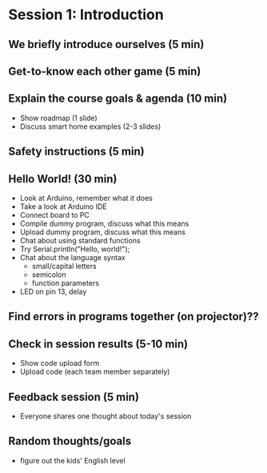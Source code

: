 # Session 1: Introduction

## We briefly introduce ourselves (5 min)

## Get-to-know each other game (5 min)

## Explain the course goals & agenda (10 min)

- Show roadmap (1 slide)
- Discuss smart home examples (2-3 slides)

## Safety instructions (5 min)

## Hello World! (30 min)

- Look at Arduino, remember what it does
- Take a look at Arduino IDE
- Connect board to PC
- Compile dummy program, discuss what this means
- Upload dummy program, discuss what this means
- Chat about using standard functions
- Try Serial.println("Hello, world!");
- Chat about the language syntax
    - small/capital letters
    - semicolon
    - function parameters
- LED on pin 13, delay

## Find errors in programs together (on projector)??

## Check in session results (5-10 min)

- Show code upload form
- Upload code (each team member separately)

## Feedback session (5 min)

- Everyone shares one thought about today's session

## Random thoughts/goals

- figure out the kids' English level